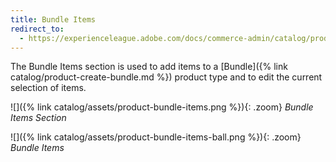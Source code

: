 ```yaml
---
title: Bundle Items
redirect_to:
  - https://experienceleague.adobe.com/docs/commerce-admin/catalog/products/types/product-create-bundle.html#step-5%3A-add-the-bundle-items
---
```


The Bundle Items section is used to add items to a [Bundle]({% link catalog/product-create-bundle.md %}) product type and to edit the current selection of items.

![]({% link catalog/assets/product-bundle-items.png %}){: .zoom}
_Bundle Items Section_

![]({% link catalog/assets/product-bundle-items-ball.png %}){: .zoom}
_Bundle Items_
